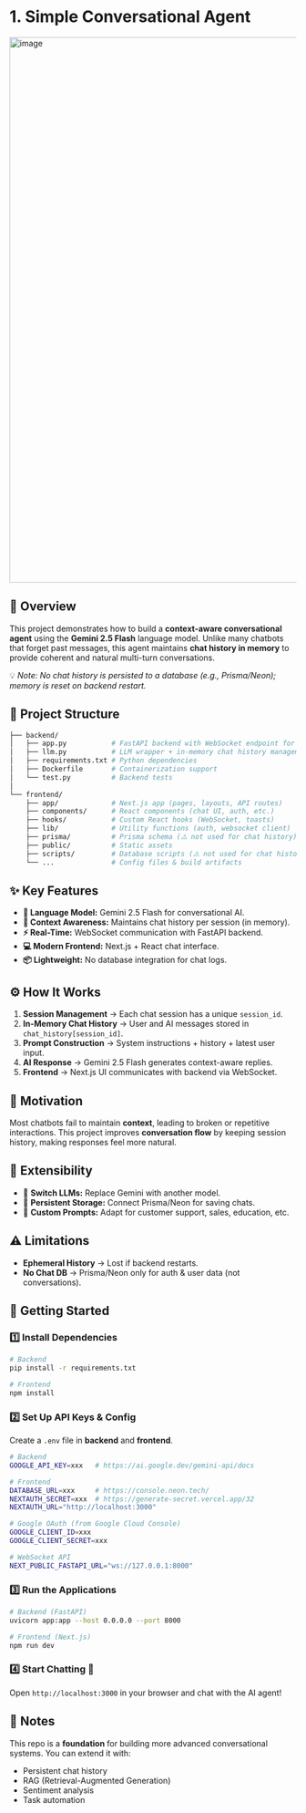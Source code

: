 
# 1. Simple Conversational Agent

<img width="1862" height="957" alt="image" src="https://github.com/user-attachments/assets/cc7d7d78-d351-4e45-8c83-fba1b2767eb3" />

## 📖 Overview

This project demonstrates how to build a **context-aware conversational agent** using the **Gemini 2.5 Flash** language model.
Unlike many chatbots that forget past messages, this agent maintains **chat history in memory** to provide coherent and natural multi-turn conversations.

💡 *Note: No chat history is persisted to a database (e.g., Prisma/Neon); memory is reset on backend restart.*


## 📂 Project Structure

```bash
├── backend/
│   ├── app.py           # FastAPI backend with WebSocket endpoint for real-time chat
│   ├── llm.py           # LLM wrapper + in-memory chat history management
│   ├── requirements.txt # Python dependencies
│   ├── Dockerfile       # Containerization support
│   └── test.py          # Backend tests
│
└── frontend/
    ├── app/             # Next.js app (pages, layouts, API routes)
    ├── components/      # React components (chat UI, auth, etc.)
    ├── hooks/           # Custom React hooks (WebSocket, toasts)
    ├── lib/             # Utility functions (auth, websocket client)
    ├── prisma/          # Prisma schema (⚠️ not used for chat history)
    ├── public/          # Static assets
    ├── scripts/         # Database scripts (⚠️ not used for chat history)
    └── ...              # Config files & build artifacts
```



## ✨ Key Features

* **🤖 Language Model:** Gemini 2.5 Flash for conversational AI.
* **🧠 Context Awareness:** Maintains chat history per session (in memory).
* **⚡ Real-Time:** WebSocket communication with FastAPI backend.
* **💻 Modern Frontend:** Next.js + React chat interface.
* **📦 Lightweight:** No database integration for chat logs.


## ⚙️ How It Works

1. **Session Management** → Each chat session has a unique `session_id`.
2. **In-Memory Chat History** → User and AI messages stored in `chat_history[session_id]`.
3. **Prompt Construction** → System instructions + history + latest user input.
4. **AI Response** → Gemini 2.5 Flash generates context-aware replies.
5. **Frontend** → Next.js UI communicates with backend via WebSocket.


## 🎯 Motivation

Most chatbots fail to maintain **context**, leading to broken or repetitive interactions.
This project improves **conversation flow** by keeping session history, making responses feel more natural.

## 🔧 Extensibility

* 🔄 **Switch LLMs:** Replace Gemini with another model.
* 💾 **Persistent Storage:** Connect Prisma/Neon for saving chats.
* 🎨 **Custom Prompts:** Adapt for customer support, sales, education, etc.

## ⚠️ Limitations

* **Ephemeral History** → Lost if backend restarts.
* **No Chat DB** → Prisma/Neon only for auth & user data (not conversations).

## 🚀 Getting Started

### 1️⃣ Install Dependencies

```bash
# Backend
pip install -r requirements.txt

# Frontend
npm install
```

### 2️⃣ Set Up API Keys & Config

Create a `.env` file in **backend** and **frontend**.

```bash
# Backend
GOOGLE_API_KEY=xxx   # https://ai.google.dev/gemini-api/docs

# Frontend
DATABASE_URL=xxx     # https://console.neon.tech/
NEXTAUTH_SECRET=xxx  # https://generate-secret.vercel.app/32
NEXTAUTH_URL="http://localhost:3000"

# Google OAuth (from Google Cloud Console)
GOOGLE_CLIENT_ID=xxx
GOOGLE_CLIENT_SECRET=xxx

# WebSocket API
NEXT_PUBLIC_FASTAPI_URL="ws://127.0.0.1:8000"
```

### 3️⃣ Run the Applications

```bash
# Backend (FastAPI)
uvicorn app:app --host 0.0.0.0 --port 8000

# Frontend (Next.js)
npm run dev
```

### 4️⃣ Start Chatting 🎉

Open `http://localhost:3000` in your browser and chat with the AI agent!

## 📌 Notes

This repo is a **foundation** for building more advanced conversational systems.
You can extend it with:

* Persistent chat history
* RAG (Retrieval-Augmented Generation)
* Sentiment analysis
* Task automation
